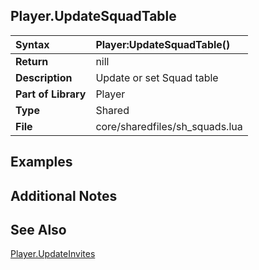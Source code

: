 ## Player.UpdateSquadTable ##

| **Syntax** | Player:UpdateSquadTable() |
|:-----------|:--------------------------|
| **Return** | nill |
| **Description** | Update or set Squad table |
| **Part of Library** | Player |
| **Type** | Shared |
| **File** | core/sharedfiles/sh\_squads.lua |

## Examples ##

## Additional Notes ##

## See Also ##

[Player.UpdateInvites](Player_UpdateInvites.md)